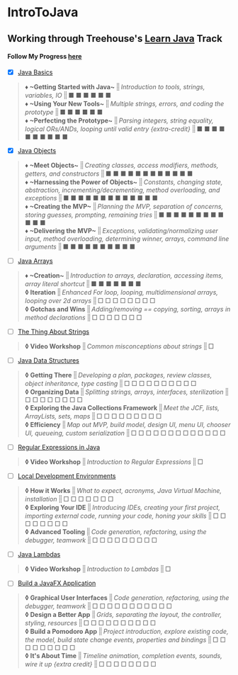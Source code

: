 # IntroToJava
## Working through Treehouse's [Learn Java](https://teamtreehouse.com/tracks/learn-java) Track
#### Follow My Progress [here](https://teamtreehouse.com/stephanieyoustra)



- [x] [Java Basics](https://teamtreehouse.com/library/java-basics)
> **♦ ~Getting Started with Java~** _⸽⸽ Introduction to tools, strings, variables, IO ⸽⸽_ ■ ■ ■ ■ ■ ■  
> **♦ ~Using Your New Tools~** _⸽⸽ Multiple strings, errors, and coding the prototype ⸽⸽_ ■ ■ ■ ■ ■ ■  
> **♦ ~Perfecting the Prototype~** _⸽⸽ Parsing integers, string equality, logical ORs/ANDs, looping until valid entry {extra-credit} ⸽⸽_ ■ ■ ■ ■ ■ ■ ■ ■ ■ ■  


- [x] [Java Objects](https://teamtreehouse.com/library/java-objects-2)
> **♦ ~Meet Objects~** _⸽⸽ Creating classes, access modifiers, methods, getters, and constructors ⸽⸽_ ■ ■ ■ ■ ■ ■ ■ ■ ■ ■ ■ ■  
> **♦ ~Harnessing the Power of Objects~** _⸽⸽ Constants, changing state, abstraction, incrementing/decrementing, method overloading, and exceptions ⸽⸽_ ■ ■ ■ ■ ■ ■ ■ ■ ■ ■ ■ ■ ■  
> **♦ ~Creating the MVP~** _⸽⸽ Planning the MVP, separation of concerns, storing guesses, prompting, remaining tries ⸽⸽_ ■ ■ ■ ■ ■ ■ ■ ■ ■ ■ ■ ■  
> **♦ ~Delivering the MVP~** _⸽⸽ Exceptions, validating/normalizing user input, method overloading, determining winner, arrays, command line arguments ⸽⸽_ ■ ■ ■ ■ ■ ■ ■ ■ ■ ■  

- [ ] [Java Arrays](https://teamtreehouse.com/library/java-arrays)
> **♦ ~Creation~** _⸽⸽ Introduction to arrays, declaration, accessing items, array literal shortcut ⸽⸽_ ■ ■ ■ ■ ■ ■ ■  
> **◊ Iteration** _⸽⸽ Enhanced For loop, looping, multidimensional arrays, looping over 2d arrays ⸽⸽_ □ □ □ □ □ □ □ □  
> **◊ Gotchas and Wins** _⸽⸽ Adding/removing == copying, sorting, arrays in method declarations ⸽⸽_ □ □ □ □ □ □ □  


- [ ] [The Thing About Strings](https://teamtreehouse.com/library/the-thing-about-strings)
> **◊ Video Workshop** _⸽⸽ Common misconceptions about strings ⸽⸽_ □  

- [ ] [Java Data Structures](https://teamtreehouse.com/library/java-data-structures)
> **◊ Getting There** _⸽⸽ Developing a plan, packages, review classes, object inheritance, type casting ⸽⸽_ □ □ □ □ □ □ □ □ □ □  
> **◊ Organizing Data** _⸽⸽ Splitting strings, arrays, interfaces, sterilization ⸽⸽_ □ □ □ □ □ □ □ □  
> **◊ Exploring the Java Collections Framework** _⸽⸽ Meet the JCF, lists, ArrayLists, sets, maps ⸽⸽_ □ □ □ □ □ □ □ □ □  
> **◊ Efficiency** _⸽⸽ Map out MVP, build model, design UI, menu UI, chooser UI, queueing, custom serialization ⸽⸽_ □ □ □ □ □ □ □ □ □ □ □ □ □  

- [ ] [Regular Expressions in Java](https://teamtreehouse.com/library/regular-expressions-in-java)
> **◊ Video Workshop** _⸽⸽ Introduction to Regular Expressions ⸽⸽_ □  

- [ ] [Local Development Environments](https://teamtreehouse.com/library/local-development-environments)
> **◊ How it Works** _⸽⸽ What to expect, acronyms, Java Virtual Machine, installation ⸽⸽_ □ □ □ □ □ □ □  
> **◊ Exploring Your IDE** _⸽⸽ Introducing IDEs, creating your first project, importing external code, running your code, honing your skills ⸽⸽_ □ □ □ □ □ □ □ □  
> **◊ Advanced Tooling** _⸽⸽ Code generation, refactoring, using the debugger, teamwork ⸽⸽_ □ □ □ □ □ □ □ □ □  

- [ ] [Java Lambdas](https://teamtreehouse.com/library/java-lambdas)
> **◊ Video Workshop** _⸽⸽ Introduction to Lambdas ⸽⸽_ □  

- [ ] [Build a JavaFX Application](https://teamtreehouse.com/library/build-a-javafx-application)
> **◊ Graphical User Interfaces** _⸽⸽ Code generation, refactoring, using the debugger, teamwork ⸽⸽_ □ □ □ □ □ □ □ □ □ □ □  
> **◊ Design a Better App** _⸽⸽ Grids, separating the layout, the controller, styling, resources ⸽⸽_ □ □ □ □ □ □ □ □ □ □  
> **◊ Build a Pomodoro App** _⸽⸽ Project introduction, explore existing code, the model, build state change events, properties and bindings ⸽⸽_ □ □ □ □ □ □ □ □ □  
> **◊ It's About Time** _⸽⸽ Timeline animation, completion events, sounds, wire it up {extra credit} ⸽⸽_ □ □ □ □ □ □ □ □  
